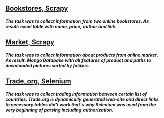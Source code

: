 ## [Bookstores, Scrapy](https://github.com/danilabdullin/Parsing-Selenium-Scrapy/tree/main/Bookstores%2C%20Scrapy/booksparser)

##### The task was to collect information from two online bookstores. As result: excel table with name, price, author and link. 

## [Market, Scrapy](https://github.com/danilabdullin/Parsing-Selenium-Scrapy/tree/main/Market%2C%20Scrapy/leroy)

##### The task was to collect information about products from online market. As result: Mongo Database with all features of product and paths to downloaded pictures sorted by folders. 


## [Trade_org, Selenium](https://github.com/danilabdullin/Parsing-Selenium-Scrapy/blob/main/Trade_org%2C%20selenium.py)
##### The task was to collect trading information between certain list of countries. Trade.org is dynamically generated web-site and direct links to necessary tables did't work that's why Selenium was used from the very beginning of parsing including authorization.

